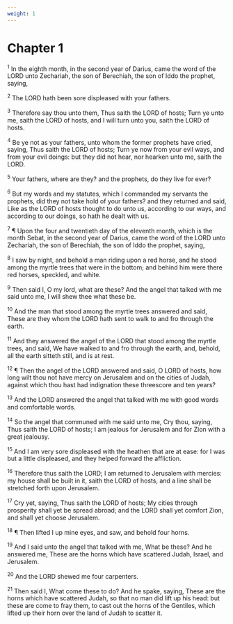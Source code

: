 ```yaml
---
weight: 1
---
```


# Chapter 1

<sup>1</sup> In the eighth month, in the second year of Darius, came the word of the LORD unto Zechariah, the son of Berechiah, the son of Iddo the prophet, saying, 

<sup>2</sup> The LORD hath been sore displeased with your fathers. 

<sup>3</sup> Therefore say thou unto them, Thus saith the LORD of hosts; Turn ye unto me, saith the LORD of hosts, and I will turn unto you, saith the LORD of hosts. 

<sup>4</sup> Be ye not as your fathers, unto whom the former prophets have cried, saying, Thus saith the LORD of hosts; Turn ye now from your evil ways, and from your evil doings: but they did not hear, nor hearken unto me, saith the LORD. 

<sup>5</sup> Your fathers, where are they? and the prophets, do they live for ever? 

<sup>6</sup> But my words and my statutes, which I commanded my servants the prophets, did they not take hold of your fathers? and they returned and said, Like as the LORD of hosts thought to do unto us, according to our ways, and according to our doings, so hath he dealt with us. 

<sup>7</sup> ¶ Upon the four and twentieth day of the eleventh month, which is the month Sebat, in the second year of Darius, came the word of the LORD unto Zechariah, the son of Berechiah, the son of Iddo the prophet, saying, 

<sup>8</sup> I saw by night, and behold a man riding upon a red horse, and he stood among the myrtle trees that were in the bottom; and behind him were there red horses, speckled, and white. 

<sup>9</sup> Then said I, O my lord, what are these? And the angel that talked with me said unto me, I will shew thee what these be. 

<sup>10</sup> And the man that stood among the myrtle trees answered and said, These are they whom the LORD hath sent to walk to and fro through the earth. 

<sup>11</sup> And they answered the angel of the LORD that stood among the myrtle trees, and said, We have walked to and fro through the earth, and, behold, all the earth sitteth still, and is at rest. 

<sup>12</sup> ¶ Then the angel of the LORD answered and said, O LORD of hosts, how long wilt thou not have mercy on Jerusalem and on the cities of Judah, against which thou hast had indignation these threescore and ten years? 

<sup>13</sup> And the LORD answered the angel that talked with me with good words and comfortable words. 

<sup>14</sup> So the angel that communed with me said unto me, Cry thou, saying, Thus saith the LORD of hosts; I am jealous for Jerusalem and for Zion with a great jealousy. 

<sup>15</sup> And I am very sore displeased with the heathen that are at ease: for I was but a little displeased, and they helped forward the affliction. 

<sup>16</sup> Therefore thus saith the LORD; I am returned to Jerusalem with mercies: my house shall be built in it, saith the LORD of hosts, and a line shall be stretched forth upon Jerusalem. 

<sup>17</sup> Cry yet, saying, Thus saith the LORD of hosts; My cities through prosperity shall yet be spread abroad; and the LORD shall yet comfort Zion, and shall yet choose Jerusalem. 

<sup>18</sup> ¶ Then lifted I up mine eyes, and saw, and behold four horns. 

<sup>19</sup> And I said unto the angel that talked with me, What be these? And he answered me, These are the horns which have scattered Judah, Israel, and Jerusalem. 

<sup>20</sup> And the LORD shewed me four carpenters. 

<sup>21</sup> Then said I, What come these to do? And he spake, saying, These are the horns which have scattered Judah, so that no man did lift up his head: but these are come to fray them, to cast out the horns of the Gentiles, which lifted up their horn over the land of Judah to scatter it. 


